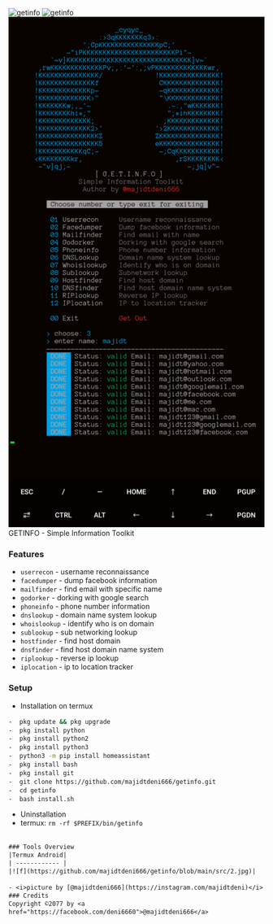 <img title="getinfo" src="https://img.shields.io/badge/CODENAME%20-getinfo-SCRIPT?colorA=grey&colorB=green&style=for-the-badge"> <img title="getinfo" src="https://img.shields.io/badge/VERSION%20-1.0-SCRIPT?colorA=grey&colorB=green&style=for-the-badge"> 
<img src="https://github.com/majidtdeni666/getinfo/blob/main/src/Screenshot_2021-04-26_01-22-35.jpeg">
GETINFO - Simple Information Toolkit

### Features
- ```userrecon```    - username reconnaissance
- ```facedumper```   - dump facebook information
- ```mailfinder``` - find email with specific name
- ```godorker``` - dorking with google search
- ```phoneinfo``` - phone number information
- ```dnslookup``` - domain name system lookup
- ```whoislookup``` - identify who is on domain
- ```sublookup``` - sub networking lookup
- ```hostfinder``` - find host domain
- ```dnsfinder``` - find host domain name system
- ```riplookup``` - reverse ip lookup
- ```iplocation``` - ip to location tracker

### Setup
- Installation on termux
```bash
-  pkg update && pkg upgrade
-  pkg install python
-  pkg install python2
-  pkg install python3
-  python3 -m pip install homeassistant
-  pkg install bash
-  pkg install git
-  git clone https://github.com/majidtdeni666/getinfo.git
-  cd getinfo
-  bash install.sh
```

- Uninstallation
- termux: ```rm -rf $PREFIX/bin/getinfo```
```

### Tools Overview
|Termux Android|
| ------------ |
|![f](https://github.com/majidtdeni666/getinfo/blob/main/src/2.jpg)|

- <i>picture by [@majidtdeni666](https://instagram.com/majidtdeni)</i>
### Credits
Copyright ©2077 by <a href="https://facebook.com/deni6660">@majidtdeni666</a>
